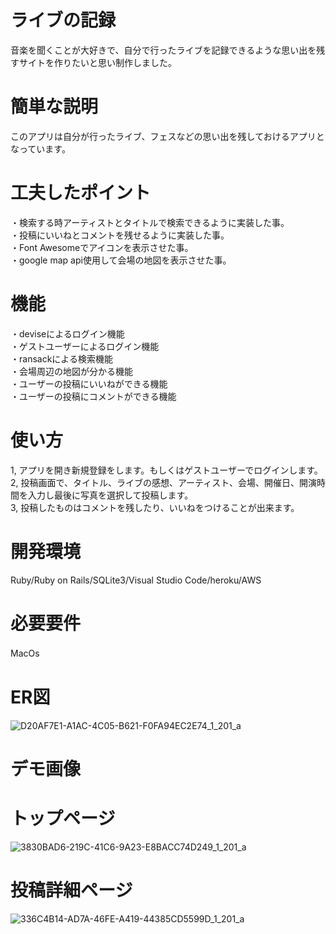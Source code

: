 # ライブの記録
音楽を聞くことが大好きで、自分で行ったライブを記録できるような思い出を残すサイトを作りたいと思い制作しました。  

# 簡単な説明
このアプリは自分が行ったライブ、フェスなどの思い出を残しておけるアプリとなっています。  

# 工夫したポイント  
・検索する時アーティストとタイトルで検索できるように実装した事。  
・投稿にいいねとコメントを残せるように実装した事。  
・Font Awesomeでアイコンを表示させた事。  
・google map api使用して会場の地図を表示させた事。  

# 機能
・deviseによるログイン機能  
・ゲストユーザーによるログイン機能  
・ransackによる検索機能  
・会場周辺の地図が分かる機能  
・ユーザーの投稿にいいねができる機能  
・ユーザーの投稿にコメントができる機能  

# 使い方
1, アプリを開き新規登録をします。もしくはゲストユーザーでログインします。  
2, 投稿画面で、タイトル、ライブの感想、アーティスト、会場、開催日、開演時間を入力し最後に写真を選択して投稿します。  
3, 投稿したものはコメントを残したり、いいねをつけることが出来ます。  

# 開発環境
Ruby/Ruby on Rails/SQLite3/Visual Studio Code/heroku/AWS

# 必要要件
MacOs　　

# ER図
![D20AF7E1-A1AC-4C05-B621-F0FA94EC2E74_1_201_a](https://user-images.githubusercontent.com/85857291/158049820-129cecf5-7638-4723-8156-62386f6624af.jpeg)  

# デモ画像
# トップページ
![3830BAD6-219C-41C6-9A23-E8BACC74D249_1_201_a](https://user-images.githubusercontent.com/85857291/158050001-0f937f33-8355-4176-a856-dba314e4231f.jpeg)
# 投稿詳細ページ
![336C4B14-AD7A-46FE-A419-44385CD5599D_1_201_a](https://user-images.githubusercontent.com/85857291/158050033-357224d4-b7a8-44cb-8129-2d2f6b9b8e56.jpeg)  
